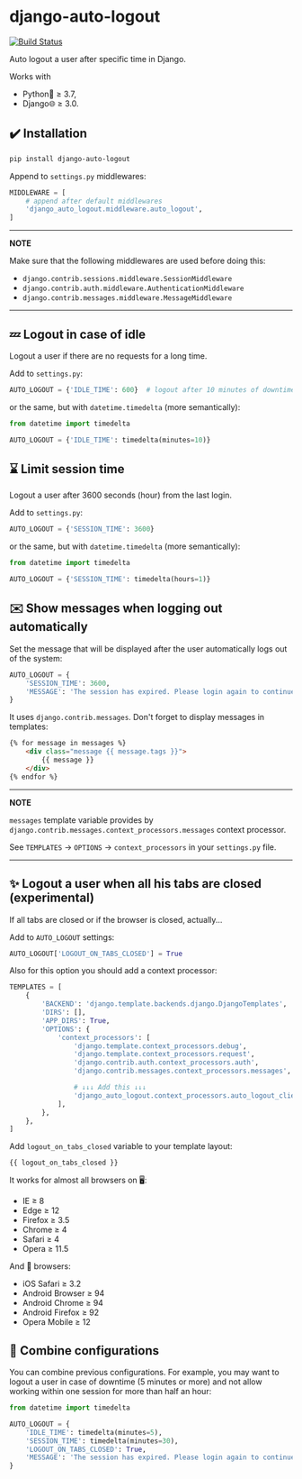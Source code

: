 # django-auto-logout

[![Build Status](https://app.travis-ci.com/bugov/django-auto-logout.svg?branch=master)](https://app.travis-ci.com/bugov/django-auto-logout)

Auto logout a user after specific time in Django.

Works with
- Python🐍 ≥ 3.7,
- Django🌐 ≥ 3.0.

## ✔️ Installation

```bash
pip install django-auto-logout
```

Append to `settings.py` middlewares:

```python
MIDDLEWARE = [
    # append after default middlewares
    'django_auto_logout.middleware.auto_logout',
]
```

---

**NOTE**

Make sure that the following middlewares are used before doing this:

- `django.contrib.sessions.middleware.SessionMiddleware`
- `django.contrib.auth.middleware.AuthenticationMiddleware`
- `django.contrib.messages.middleware.MessageMiddleware`

---

## 💤 Logout in case of idle

Logout a user if there are no requests for a long time.

Add to `settings.py`:

```python
AUTO_LOGOUT = {'IDLE_TIME': 600}  # logout after 10 minutes of downtime
```

or the same, but with `datetime.timedelta` (more semantically):

```python
from datetime import timedelta

AUTO_LOGOUT = {'IDLE_TIME': timedelta(minutes=10)}
```

## ⌛ Limit session time

Logout a user after 3600 seconds (hour) from the last login.

Add to `settings.py`:

```python
AUTO_LOGOUT = {'SESSION_TIME': 3600}
```

or the same, but with `datetime.timedelta` (more semantically):

```python
from datetime import timedelta

AUTO_LOGOUT = {'SESSION_TIME': timedelta(hours=1)}
```

## ✉️ Show messages when logging out automatically

Set the message that will be displayed after the user automatically logs out of the system:

```python
AUTO_LOGOUT = {
    'SESSION_TIME': 3600,
    'MESSAGE': 'The session has expired. Please login again to continue.',
}
```

It uses `django.contrib.messages`. Don't forget to display messages in templates:

```html
{% for message in messages %}
    <div class="message {{ message.tags }}">
        {{ message }}
    </div>
{% endfor %}
```

---

**NOTE**

`messages` template variable provides by `django.contrib.messages.context_processors.messages`
context processor.

See `TEMPLATES` → `OPTIONS` → `context_processors` in your `settings.py` file.

---

## ✨ Logout a user when all his tabs are closed (experimental)

If all tabs are closed or if the browser is closed, actually...

Add to `AUTO_LOGOUT` settings:

```python
AUTO_LOGOUT['LOGOUT_ON_TABS_CLOSED'] = True
```

Also for this option you should add a context processor:

```python
TEMPLATES = [
    {
        'BACKEND': 'django.template.backends.django.DjangoTemplates',
        'DIRS': [],
        'APP_DIRS': True,
        'OPTIONS': {
            'context_processors': [
                'django.template.context_processors.debug',
                'django.template.context_processors.request',
                'django.contrib.auth.context_processors.auth',
                'django.contrib.messages.context_processors.messages',

                # ↓↓↓ Add this ↓↓↓
                'django_auto_logout.context_processors.auto_logout_client',
            ],
        },
    },
]
```

Add `logout_on_tabs_closed` variable to your template layout:

```
{{ logout_on_tabs_closed }}
```

It works for almost all browsers on 🖥️:

- IE ≥ 8
- Edge ≥ 12
- Firefox ≥ 3.5
- Chrome ≥ 4
- Safari ≥ 4
- Opera ≥ 11.5

And 📱 browsers:

- iOS Safari ≥ 3.2
- Android Browser ≥ 94
- Android Chrome ≥ 94
- Android Firefox ≥ 92
- Opera Mobile ≥ 12

## 🌈 Combine configurations

You can combine previous configurations. For example, you may want to logout a user
in case of downtime (5 minutes or more) and not allow working within one session
for more than half an hour:

```python
from datetime import timedelta

AUTO_LOGOUT = {
    'IDLE_TIME': timedelta(minutes=5),
    'SESSION_TIME': timedelta(minutes=30),
    'LOGOUT_ON_TABS_CLOSED': True,
    'MESSAGE': 'The session has expired. Please login again to continue.',
}
```
